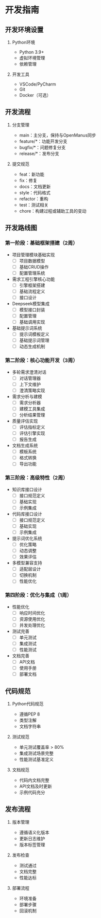 # 开发指南

## 开发环境设置
1. Python环境
   - Python 3.9+
   - 虚拟环境管理
   - 依赖管理

2. 开发工具
   - VSCode/PyCharm
   - Git
   - Docker（可选）

## 开发流程
1. 分支管理
   - main：主分支，保持与OpenManus同步
   - feature/*：功能开发分支
   - bugfix/*：问题修复分支
   - release/*：发布分支

2. 提交规范
   - feat：新功能
   - fix：修复
   - docs：文档更新
   - style：代码格式
   - refactor：重构
   - test：测试相关
   - chore：构建过程或辅助工具的变动

## 开发路线图

### 第一阶段：基础框架搭建（2周）
- 项目管理模块基础实现
  - [ ] 项目数据模型
  - [ ] 基础CRUD操作
  - [ ] 配置管理系统

- 需求工程引擎核心功能
  - [ ] 引擎框架搭建
  - [ ] 基础流程定义
  - [ ] 接口设计

- Deepseek模型集成
  - [ ] 模型接口封装
  - [ ] 配置管理
  - [ ] 基础调用实现

- 基础提示词系统
  - [ ] 提示词模板定义
  - [ ] 基础提示词管理
  - [ ] 动态生成机制

### 第二阶段：核心功能开发（3周）
- 多轮需求澄清对话
  - [ ] 对话管理器
  - [ ] 上下文维护
  - [ ] 澄清策略实现

- 需求分析与建模
  - [ ] 需求分析器
  - [ ] 建模工具集成
  - [ ] 分析结果管理

- 质量评估实现
  - [ ] 评估指标定义
  - [ ] 评估引擎实现
  - [ ] 报告生成

- 文档生成系统
  - [ ] 模板系统
  - [ ] 格式转换
  - [ ] 导出功能

### 第三阶段：高级特性（2周）
- 知识库接口设计
  - [ ] 接口规范定义
  - [ ] 基础实现
  - [ ] 示例集成

- 代码库接口设计
  - [ ] 接口规范定义
  - [ ] 基础实现
  - [ ] 示例集成

- 提示词优化系统
  - [ ] 优化策略
  - [ ] 动态调整
  - [ ] 效果评估

- 多模型兼容支持
  - [ ] 适配层设计
  - [ ] 切换机制
  - [ ] 性能优化

### 第四阶段：优化与集成（1周）
- 性能优化
  - [ ] 响应时间优化
  - [ ] 资源使用优化
  - [ ] 并发处理优化

- 测试完善
  - [ ] 单元测试
  - [ ] 集成测试
  - [ ] 性能测试

- 文档完善
  - [ ] API文档
  - [ ] 使用手册
  - [ ] 部署文档

## 代码规范
1. Python代码规范
   - 遵循PEP 8
   - 类型注解
   - 文档字符串

2. 测试规范
   - 单元测试覆盖率 > 80%
   - 集成测试场景完整
   - 性能测试基准定义

3. 文档规范
   - 代码内文档完整
   - API文档及时更新
   - 示例代码充分

## 发布流程
1. 版本管理
   - 遵循语义化版本
   - 更新日志维护
   - 版本标签管理

2. 发布检查
   - 测试通过
   - 文档完整
   - 性能达标

3. 部署流程
   - 环境准备
   - 部署步骤
   - 回滚机制
